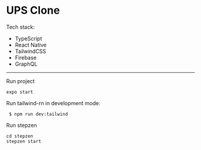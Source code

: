 # UPS Clone

Tech stack:

- TypeScript
- React Native
- TailwindCSS
- Firebase
- GraphQL

---

Run project

```
expo start
```

Run tailwind-rn in development mode:

```
 $ npm run dev:tailwind
```

Run stepzen

```
cd stepzen
stepzen start
```
